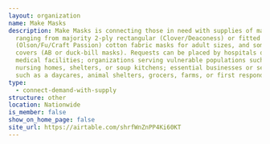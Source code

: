 ```yaml
---
layout: organization
name: Make Masks
description: Make Masks is connecting those in need with supplies of masks
  ranging from majority 2-ply rectangular (Clover/Deaconess) or fitted
  (Olson/Fu/Craft Passion) cotton fabric masks for adult sizes, and some N95
  covers (AB or duck-bill masks). Requests can be placed by hospitals or other
  medical facilities; organizations serving vulnerable populations such as
  nursing homes, shelters, or soup kitchens; essential businesses or services
  such as a daycares, animal shelters, grocers, farms, or first responders.
type:
  - connect-demand-with-supply
structure: other
location: Nationwide
is_member: false
show_on_home_page: false
site_url: https://airtable.com/shrfWnZnPP4Ki60KT
---
```

